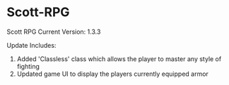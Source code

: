 # Scott-RPG
Scott RPG Current Version: 1.3.3

Update Includes: 
1. Added 'Classless' class which allows the player to master any style of fighting
2. Updated game UI to display the players currently equipped armor

